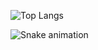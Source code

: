 ![Top Langs](https://github-readme-stats.vercel.app/api/top-langs/?username=Gianlz&hide=javascript,css,scss,html&theme=tokyonight)


<img src="https://user-images.githubusercontent.com/67298422/187569298-4a258653-08dd-4664-9407-50fa8a156cc9.svg" alt="Snake animation" style="max-width: 100%;">


